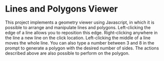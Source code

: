 # Lines and Polygons Viewer

This project implements a geometry viewer using Javascript, in which it is possible to arrange and manipulate lines and polygons. Left-clicking the edge of a line allows you to reposition this edge. Right-clicking anywhere in the line a new line on the click location. Left-clicking the middle of a line moves the whole line. You can also type a number between 3 and 8 in the prompt to generate a polygon with the desired number of sides. The actions described above are also possible to perform on the polygon.
